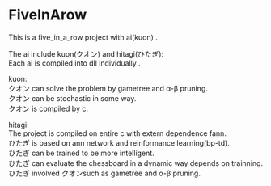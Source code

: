 # FiveInArow
This is a five_in_a_row project with ai(kuon) .</br>

The ai include kuon(クオン) and hitagi(ひたぎ):</br>
Each ai is compiled into dll individually .</br>

kuon:</br>
 クオン can solve the problem by gametree and α-β pruning.</br>
 クオン can be stochastic in some way.</br>
 クオン is compiled by c.</br>

hitagi:</br>
	The project is compiled on entire c with extern dependence fann.</br>
	ひたぎ is based on ann network and reinformance learning(bp-td).</br>
	ひたぎ can be trained to be more intelligent.</br>
	ひたぎ can evaluate the chessboard in a dynamic way depends on trainning.</br>
	ひたぎ involved クオンsuch as gametree and α-β pruning.
